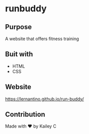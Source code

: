 # runbuddy
## Purpose
A website that offers fitness training 
## Buit with
* HTML
* CSS
## Website
https://lernantino.github.io/run-buddy/
## Contribution
Made with ❤️ by Kailey C
